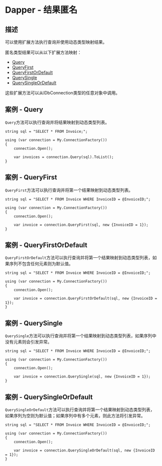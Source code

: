 # Dapper - 结果匿名

## 描述
可以使用扩展方法执行查询并使用动态类型映射结果。

匿名类型结果可以从以下扩展方法映射：

- [Query](#query)
- [QueryFirst](#query-first)
- [QueryFirstOrDefault](#query-first-or-default)
- [QuerySingle](#query-single)
- [QuerySingleOrDefault](#query-single-or-default)

这些扩展方法可以从IDbConnection类型的任意对象中调用。

<h2 id="query">案例 - Query</h2>

`Query`方法可以执行查询并将结果映射到动态类型列表。
```
string sql = "SELECT * FROM Invoice;";

using (var connection = My.ConnectionFactory())
{
    connection.Open();

    var invoices = connection.Query(sql).ToList();
}
```

<h2 id="query-first">案例 - QueryFirst</h2>

`QueryFirst`方法可以执行查询并将第一个结果映射到动态类型列表。
```
string sql = "SELECT * FROM Invoice WHERE InvoiceID = @InvoiceID;";

using (var connection = My.ConnectionFactory())
{
    connection.Open();

    var invoice = connection.QueryFirst(sql, new {InvoiceID = 1});
}
```

<h2 id="query-first-or-default">案例 - QueryFirstOrDefault</h2>

`QueryFirstOrDefault`方法可以执行查询并将第一个结果映射到动态类型列表，如果序列不包含任何元素则为默认值。
```
string sql = "SELECT * FROM Invoice WHERE InvoiceID = @InvoiceID;";

using (var connection = My.ConnectionFactory())
{
    connection.Open();

    var invoice = connection.QueryFirstOrDefault(sql, new {InvoiceID = 1});
}
```

<h2 id="query-single">案例 - QuerySingle</h2>

`QuerySingle`方法可以执行查询并将第一个结果映射到动态类型列表，如果序列中没有元素则会引发异常。
```
string sql = "SELECT * FROM Invoice WHERE InvoiceID = @InvoiceID;";

using (var connection = My.ConnectionFactory())
{
    connection.Open();

    var invoice = connection.QuerySingle(sql, new {InvoiceID = 1});
}
```

<h2 id="query-single-or-default">案例 - QuerySingleOrDefault</h2>

`QuerySingleOrDefault`方法可以执行查询并将第一个结果映射到动态类型列表，如果序列为空则为默认值；如果序列中有多个元素，则此方法将引发异常。
```
string sql = "SELECT * FROM Invoice WHERE InvoiceID = @InvoiceID;";

using (var connection = My.ConnectionFactory())
{
    connection.Open();

    var invoice = connection.QuerySingleOrDefault(sql, new {InvoiceID = 1});
}
```